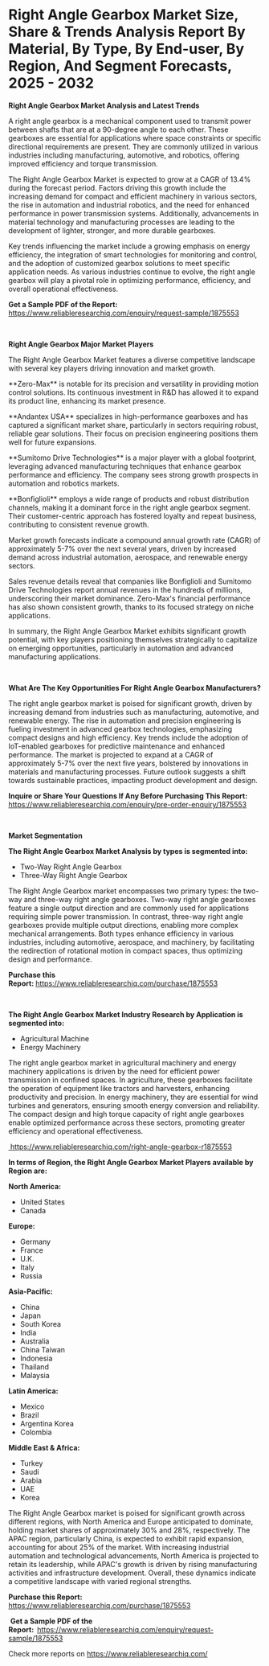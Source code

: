 <p><h1>Right Angle Gearbox Market Size, Share & Trends Analysis Report By Material, By Type, By End-user, By Region, And Segment Forecasts, 2025 - 2032</h1></p><p><strong>Right Angle Gearbox Market Analysis and Latest Trends</strong></p>
<p><p>A right angle gearbox is a mechanical component used to transmit power between shafts that are at a 90-degree angle to each other. These gearboxes are essential for applications where space constraints or specific directional requirements are present. They are commonly utilized in various industries including manufacturing, automotive, and robotics, offering improved efficiency and torque transmission.</p><p>The Right Angle Gearbox Market is expected to grow at a CAGR of 13.4% during the forecast period. Factors driving this growth include the increasing demand for compact and efficient machinery in various sectors, the rise in automation and industrial robotics, and the need for enhanced performance in power transmission systems. Additionally, advancements in material technology and manufacturing processes are leading to the development of lighter, stronger, and more durable gearboxes.</p><p>Key trends influencing the market include a growing emphasis on energy efficiency, the integration of smart technologies for monitoring and control, and the adoption of customized gearbox solutions to meet specific application needs. As various industries continue to evolve, the right angle gearbox will play a pivotal role in optimizing performance, efficiency, and overall operational effectiveness.</p></p>
<p><strong>Get a Sample PDF of the Report:&nbsp;</strong> <a href="https://www.reliableresearchiq.com/enquiry/request-sample/1875553?utm_campaign=2298&utm_medium=2&utm_source=Github&utm_content=ia&utm_term=19022025&utm_id=right-angle-gearbox">https://www.reliableresearchiq.com/enquiry/request-sample/1875553</a></p>
<p>&nbsp;</p>
<p><strong>Right Angle Gearbox Major Market Players</strong></p>
<p><p>The Right Angle Gearbox Market features a diverse competitive landscape with several key players driving innovation and market growth. </p><p>**Zero-Max** is notable for its precision and versatility in providing motion control solutions. Its continuous investment in R&D has allowed it to expand its product line, enhancing its market presence. </p><p>**Andantex USA** specializes in high-performance gearboxes and has captured a significant market share, particularly in sectors requiring robust, reliable gear solutions. Their focus on precision engineering positions them well for future expansions.</p><p>**Sumitomo Drive Technologies** is a major player with a global footprint, leveraging advanced manufacturing techniques that enhance gearbox performance and efficiency. The company sees strong growth prospects in automation and robotics markets.</p><p>**Bonfiglioli** employs a wide range of products and robust distribution channels, making it a dominant force in the right angle gearbox segment. Their customer-centric approach has fostered loyalty and repeat business, contributing to consistent revenue growth.</p><p>Market growth forecasts indicate a compound annual growth rate (CAGR) of approximately 5-7% over the next several years, driven by increased demand across industrial automation, aerospace, and renewable energy sectors. </p><p>Sales revenue details reveal that companies like Bonfiglioli and Sumitomo Drive Technologies report annual revenues in the hundreds of millions, underscoring their market dominance. Zero-Max's financial performance has also shown consistent growth, thanks to its focused strategy on niche applications.</p><p>In summary, the Right Angle Gearbox Market exhibits significant growth potential, with key players positioning themselves strategically to capitalize on emerging opportunities, particularly in automation and advanced manufacturing applications.</p></p>
<p>&nbsp;</p>
<p><strong>What Are The Key Opportunities For Right Angle Gearbox Manufacturers?</strong></p>
<p><p>The right angle gearbox market is poised for significant growth, driven by increasing demand from industries such as manufacturing, automotive, and renewable energy. The rise in automation and precision engineering is fueling investment in advanced gearbox technologies, emphasizing compact designs and high efficiency. Key trends include the adoption of IoT-enabled gearboxes for predictive maintenance and enhanced performance. The market is projected to expand at a CAGR of approximately 5-7% over the next five years, bolstered by innovations in materials and manufacturing processes. Future outlook suggests a shift towards sustainable practices, impacting product development and design.</p></p>
<p><strong>Inquire or Share Your Questions If Any Before Purchasing This Report:</strong> <a href="https://www.reliableresearchiq.com/enquiry/pre-order-enquiry/1875553?utm_campaign=2298&utm_medium=2&utm_source=Github&utm_content=ia&utm_term=19022025&utm_id=right-angle-gearbox">https://www.reliableresearchiq.com/enquiry/pre-order-enquiry/1875553</a></p>
<p>&nbsp;</p>
<p><strong>Market Segmentation</strong></p>
<p><strong>The Right Angle Gearbox Market Analysis by types is segmented into:</strong></p>
<p><ul><li>Two-Way Right Angle Gearbox</li><li>Three-Way Right Angle Gearbox</li></ul></p>
<p><p>The Right Angle Gearbox market encompasses two primary types: the two-way and three-way right angle gearboxes. Two-way right angle gearboxes feature a single output direction and are commonly used for applications requiring simple power transmission. In contrast, three-way right angle gearboxes provide multiple output directions, enabling more complex mechanical arrangements. Both types enhance efficiency in various industries, including automotive, aerospace, and machinery, by facilitating the redirection of rotational motion in compact spaces, thus optimizing design and performance.</p></p>
<p><strong>Purchase this Report:&nbsp;</strong><a href="https://www.reliableresearchiq.com/purchase/1875553?utm_campaign=2298&utm_medium=2&utm_source=Github&utm_content=ia&utm_term=19022025&utm_id=right-angle-gearbox">https://www.reliableresearchiq.com/purchase/1875553</a></p>
<p>&nbsp;</p>
<p><strong>The Right Angle Gearbox Market Industry Research by Application is segmented into:</strong></p>
<p><ul><li>Agricultural Machine</li><li>Energy Machinery</li></ul></p>
<p><p>The right angle gearbox market in agricultural machinery and energy machinery applications is driven by the need for efficient power transmission in confined spaces. In agriculture, these gearboxes facilitate the operation of equipment like tractors and harvesters, enhancing productivity and precision. In energy machinery, they are essential for wind turbines and generators, ensuring smooth energy conversion and reliability. The compact design and high torque capacity of right angle gearboxes enable optimized performance across these sectors, promoting greater efficiency and operational effectiveness.</p></p>
<p><a href="https://www.reliableresearchiq.com/right-angle-gearbox-r1875553?utm_campaign=2298&utm_medium=2&utm_source=Github&utm_content=ia&utm_term=19022025&utm_id=right-angle-gearbox">&nbsp;https://www.reliableresearchiq.com/right-angle-gearbox-r1875553</a></p>
<p><strong>In terms of Region, the Right Angle Gearbox Market Players available by Region are:</strong></p>
<p>
    <p> <strong> North America: </strong>
        <ul>
            <li>United States</li>
            <li>Canada</li>
        </ul>
        </p> 
    <p> <strong> Europe: </strong>
        <ul>
            <li>Germany</li>
            <li>France</li>
            <li>U.K.</li>
            <li>Italy</li>
            <li>Russia</li>
        </ul>
        </p> 
    <p> <strong> Asia-Pacific: </strong>
        <ul>
            <li>China</li>
            <li>Japan</li>
            <li>South Korea</li>
            <li>India</li>
            <li>Australia</li>
            <li>China Taiwan</li>
            <li>Indonesia</li>
            <li>Thailand</li>
            <li>Malaysia</li>
        </ul>
        </p> 
    <p> <strong> Latin America: </strong>
        <ul>
            <li>Mexico</li>
            <li>Brazil</li>
            <li>Argentina Korea</li>
            <li>Colombia</li>
        </ul>
        </p> 
    <p> <strong> Middle East & Africa: </strong>
        <ul>
            <li>Turkey</li>
            <li>Saudi</li>
            <li>Arabia</li>
            <li>UAE</li>
            <li>Korea</li>
        </ul>
    </p>
    </p>
<p><p>The Right Angle Gearbox market is poised for significant growth across different regions, with North America and Europe anticipated to dominate, holding market shares of approximately 30% and 28%, respectively. The APAC region, particularly China, is expected to exhibit rapid expansion, accounting for about 25% of the market. With increasing industrial automation and technological advancements, North America is projected to retain its leadership, while APAC's growth is driven by rising manufacturing activities and infrastructure development. Overall, these dynamics indicate a competitive landscape with varied regional strengths.</p></p>
<p><strong>Purchase this Report: </strong><a href="https://www.reliableresearchiq.com/purchase/1875553?utm_campaign=2298&utm_medium=2&utm_source=Github&utm_content=ia&utm_term=19022025&utm_id=right-angle-gearbox">https://www.reliableresearchiq.com/purchase/1875553</a></p>
<p>&nbsp;<strong>Get a Sample PDF of the Report:&nbsp;&nbsp;</strong><a href="https://www.reliableresearchiq.com/enquiry/request-sample/1875553?utm_campaign=2298&utm_medium=2&utm_source=Github&utm_content=ia&utm_term=19022025&utm_id=right-angle-gearbox">https://www.reliableresearchiq.com/enquiry/request-sample/1875553</a></p>
<p><strong></strong></p>
<p>Check more reports on <a href="https://www.reliableresearchiq.com/?utm_campaign=2298&utm_medium=2&utm_source=Github&utm_content=ia&utm_term=19022025&utm_id=right-angle-gearbox">https://www.reliableresearchiq.com/</a></p>